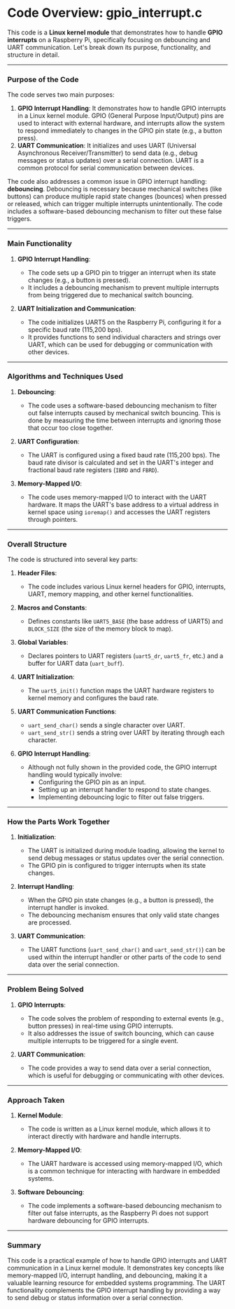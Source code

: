 # Code Overview: gpio_interrupt.c

This code is a **Linux kernel module** that demonstrates how to handle **GPIO interrupts** on a Raspberry Pi, specifically focusing on debouncing and UART communication. Let's break down its purpose, functionality, and structure in detail.

---

### **Purpose of the Code**
The code serves two main purposes:
1. **GPIO Interrupt Handling**: It demonstrates how to handle GPIO interrupts in a Linux kernel module. GPIO (General Purpose Input/Output) pins are used to interact with external hardware, and interrupts allow the system to respond immediately to changes in the GPIO pin state (e.g., a button press).
2. **UART Communication**: It initializes and uses UART (Universal Asynchronous Receiver/Transmitter) to send data (e.g., debug messages or status updates) over a serial connection. UART is a common protocol for serial communication between devices.

The code also addresses a common issue in GPIO interrupt handling: **debouncing**. Debouncing is necessary because mechanical switches (like buttons) can produce multiple rapid state changes (bounces) when pressed or released, which can trigger multiple interrupts unintentionally. The code includes a software-based debouncing mechanism to filter out these false triggers.

---

### **Main Functionality**
1. **GPIO Interrupt Handling**:
   - The code sets up a GPIO pin to trigger an interrupt when its state changes (e.g., a button is pressed).
   - It includes a debouncing mechanism to prevent multiple interrupts from being triggered due to mechanical switch bouncing.

2. **UART Initialization and Communication**:
   - The code initializes UART5 on the Raspberry Pi, configuring it for a specific baud rate (115,200 bps).
   - It provides functions to send individual characters and strings over UART, which can be used for debugging or communication with other devices.

---

### **Algorithms and Techniques Used**
1. **Debouncing**:
   - The code uses a software-based debouncing mechanism to filter out false interrupts caused by mechanical switch bouncing. This is done by measuring the time between interrupts and ignoring those that occur too close together.

2. **UART Configuration**:
   - The UART is configured using a fixed baud rate (115,200 bps). The baud rate divisor is calculated and set in the UART's integer and fractional baud rate registers (`IBRD` and `FBRD`).

3. **Memory-Mapped I/O**:
   - The code uses memory-mapped I/O to interact with the UART hardware. It maps the UART's base address to a virtual address in kernel space using `ioremap()` and accesses the UART registers through pointers.

---

### **Overall Structure**
The code is structured into several key parts:
1. **Header Files**:
   - The code includes various Linux kernel headers for GPIO, interrupts, UART, memory mapping, and other kernel functionalities.

2. **Macros and Constants**:
   - Defines constants like `UART5_BASE` (the base address of UART5) and `BLOCK_SIZE` (the size of the memory block to map).

3. **Global Variables**:
   - Declares pointers to UART registers (`uart5_dr`, `uart5_fr`, etc.) and a buffer for UART data (`uart_buff`).

4. **UART Initialization**:
   - The `uart5_init()` function maps the UART hardware registers to kernel memory and configures the baud rate.

5. **UART Communication Functions**:
   - `uart_send_char()` sends a single character over UART.
   - `uart_send_str()` sends a string over UART by iterating through each character.

6. **GPIO Interrupt Handling**:
   - Although not fully shown in the provided code, the GPIO interrupt handling would typically involve:
     - Configuring the GPIO pin as an input.
     - Setting up an interrupt handler to respond to state changes.
     - Implementing debouncing logic to filter out false triggers.

---

### **How the Parts Work Together**
1. **Initialization**:
   - The UART is initialized during module loading, allowing the kernel to send debug messages or status updates over the serial connection.
   - The GPIO pin is configured to trigger interrupts when its state changes.

2. **Interrupt Handling**:
   - When the GPIO pin state changes (e.g., a button is pressed), the interrupt handler is invoked.
   - The debouncing mechanism ensures that only valid state changes are processed.

3. **UART Communication**:
   - The UART functions (`uart_send_char()` and `uart_send_str()`) can be used within the interrupt handler or other parts of the code to send data over the serial connection.

---

### **Problem Being Solved**
1. **GPIO Interrupts**:
   - The code solves the problem of responding to external events (e.g., button presses) in real-time using GPIO interrupts.
   - It also addresses the issue of switch bouncing, which can cause multiple interrupts to be triggered for a single event.

2. **UART Communication**:
   - The code provides a way to send data over a serial connection, which is useful for debugging or communicating with other devices.

---

### **Approach Taken**
1. **Kernel Module**:
   - The code is written as a Linux kernel module, which allows it to interact directly with hardware and handle interrupts.

2. **Memory-Mapped I/O**:
   - The UART hardware is accessed using memory-mapped I/O, which is a common technique for interacting with hardware in embedded systems.

3. **Software Debouncing**:
   - The code implements a software-based debouncing mechanism to filter out false interrupts, as the Raspberry Pi does not support hardware debouncing for GPIO interrupts.

---

### **Summary**
This code is a practical example of how to handle GPIO interrupts and UART communication in a Linux kernel module. It demonstrates key concepts like memory-mapped I/O, interrupt handling, and debouncing, making it a valuable learning resource for embedded systems programming. The UART functionality complements the GPIO interrupt handling by providing a way to send debug or status information over a serial connection.